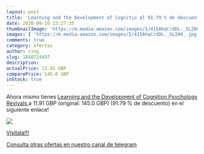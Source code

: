 ```yaml
---
layout: post
title: 'Learning and the Development of Cognitio al 91.79 % de descuento'
date: 2020-09-16 23:27:35
thumbnailImage: 'https://m.media-amazon.com/images/I/415AhqCrdDL._SL200_.jpg'
images: [ 'https://m.media-amazon.com/images/I/415AhqCrdDL._SL200_.jpg' ]
comments: true
category: ofertas
author: ring
slug: 1848724497
description:
actualPrice: 11.91 GBP
comparePrice: 145.0 GBP
inStock: true
---
```


Ahora mismo tienes [Learning and the Development of Cognition  Psychology Revivals ](https://www.amazon.com/dp/1848724497/?tag=redken08-20) a 11.91 GBP (original: 145.0 GBP) (91.79 %  de descuento) en el siguiente enlace!

[![](https://m.media-amazon.com/images/I/415AhqCrdDL._SL200_.jpg)](https://www.amazon.com/dp/1848724497/?tag=redken08-20)

[Visítala!!!](https://www.amazon.com/dp/1848724497/?tag=redken08-20)

[Consulta otras ofertas en nuestro canal de telegram](https://t.me/s/ofertas25)
